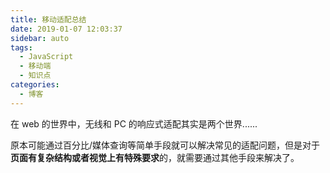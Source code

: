 ```yaml
---
title: 移动适配总结
date: 2019-01-07 12:03:37
sidebar: auto
tags:
  - JavaScript
  - 移动端
  - 知识点
categories:
  - 博客
---
```


在 web 的世界中，无线和 PC 的响应式适配其实是两个世界......

原本可能通过百分比/媒体查询等简单手段就可以解决常见的适配问题，但是对于**页面有复杂结构或者视觉上有特殊要求**的，就需要通过其他手段来解决了。

<!-- more -->
